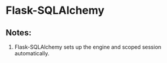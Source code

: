 # Flask-SQLAlchemy
## Notes:
1. Flask-SQLAlchemy sets up the engine and scoped session automatically.
